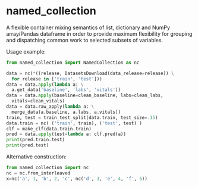 # named_collection
A flexible container mixing semantics of list, dictionary and NumPy array/Pandas dataframe in order to provide maximum flexibility for grouping and dispatching common work to selected subsets of variables.

Usage example:

```python
from named_collection import NamedCollection as nc

data = nc(*((release, DatasetsDownload(data_release=release)) \
  for release in ['train', 'test']))
data = data.apply(lambda a: \
  a.get_data('baseline', 'labs', 'vitals'))
data = data.apply(baseline=clean_baseline, labs=clean_labs,
  vitals=clean_vitals)
data = data.raw_apply(lambda a: \
  merge_data(a.baseline, a.labs, a.vitals))
train, test = train_test_split(data.train, test_size=.15)
data.train = nc( ('train', train), ('test', test) )
clf = make_clf(data.train.train)
pred = data.apply(test=lambda a: clf.pred(a))
print(pred.train.test)
print(pred.test)
```

Alternative construction:

```python
from named_collection import nc
nc = nc.from_interleaved
x=nc('a', 1, 'b', 2, 'c', nc('d', 3, 'e', 4, 'f', 5))
```
